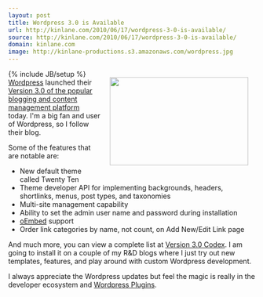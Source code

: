 ```yaml
---
layout: post
title: Wordpress 3.0 is Available
url: http://kinlane.com/2010/06/17/wordpress-3-0-is-available/
source: http://kinlane.com/2010/06/17/wordpress-3-0-is-available/
domain: kinlane.com
image: http://kinlane-productions.s3.amazonaws.com/wordpress.jpg
---
```

{% include JB/setup %}<a href="http://wordpress.org/"><img class="alignnone" style="padding: 15px;" title="Wordpress" src="http://kinlane-productions.s3.amazonaws.com/wordpress.jpg" alt="" width="282" height="180" align="right" />Wordpress</a> launched their <a href="http://wordpress.org/development/2010/06/thelonious/">Version 3.0 of the popular blogging and content management platform</a> today. I'm a big fan and user of Wordpress, so I follow their blog.<p></p>
Some of the features that are notable are:
<ul class="mainlist">
	<li>New default theme called Twenty Ten</li>
	<li>Theme developer API for implementing backgrounds, headers, shortlinks, menus, post types, and taxonomies</li>
	<li>Multi-site management capability</li>
	<li>Ability to set the admin user name and password during installation</li>
	<li><a title="Embeds" href="http://codex.wordpress.org/Embeds">oEmbed</a> support</li>
	<li>Order link categories by name, not count, on Add New/Edit Link page</li>
</ul>
And much more, you can view a complete list at <a href="http://codex.wordpress.org/Version_3.0" target="_blank">Version 3.0 Codex</a>. I am going to install it on a couple of my R&amp;D blogs where I just try out new templates, features, and play around with custom Wordpress development.<p></p>
I always appreciate the Wordpress updates but feel the magic is really in the developer ecosystem and <a href="http://wordpress.org/extend/plugins/">Wordpress Plugins</a>.